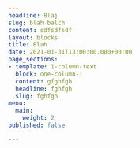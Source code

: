 ```yaml
---
headline: Blaj
slug: blah balch
content: sdfsdfsdf
layout: blocks
title: Blah
date: 2021-01-31T13:00:00.000+00:00
page_sections:
- template: 1-column-text
  block: one-column-1
  content: gfghfgh
  headline: fghfgh
  slug: fghfgh
menu:
  main:
    weight: 2
published: false

---
```

